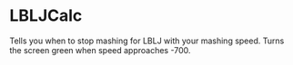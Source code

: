 # LBLJCalc
Tells you when to stop mashing for LBLJ with your mashing speed. Turns the screen green when speed approaches -700. 
